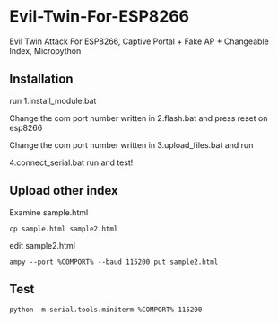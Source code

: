 # Evil-Twin-For-ESP8266
Evil Twin Attack For ESP8266, Captive Portal + Fake AP + Changeable Index, Micropython

## Installation
run 1.install_module.bat

Change the com port number written in 2.flash.bat and press reset on esp8266

Change the com port number written in 3.upload_files.bat and run

4.connect_serial.bat run and test!

## Upload other index
Examine sample.html 
```
cp sample.html sample2.html
```
edit sample2.html
```
ampy --port %COMPORT% --baud 115200 put sample2.html
```

## Test
```
python -m serial.tools.miniterm %COMPORT% 115200
```
